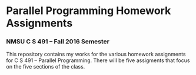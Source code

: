 # Parallel Programming Homework Assignments
### NMSU C S 491 – Fall 2016 Semester

This repository contains my works for the various homework assignments for C S 491 – Parallel Programming. There will be five assigments that focus on the five sections of the class.